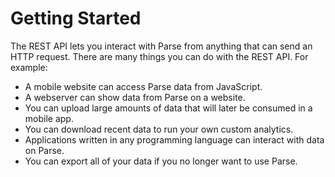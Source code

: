 # Getting Started

The REST API lets you interact with Parse from anything that can send an HTTP request. There are many things you can do with the REST API. For example:

*   A mobile website can access Parse data from JavaScript.
*   A webserver can show data from Parse on a website.
*   You can upload large amounts of data that will later be consumed in a mobile app.
*   You can download recent data to run your own custom analytics.
*   Applications written in any programming language can interact with data on Parse.
*   You can export all of your data if you no longer want to use Parse.
